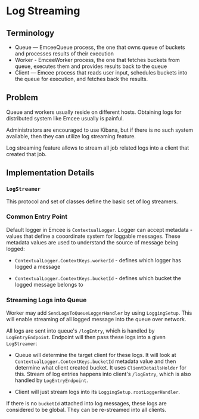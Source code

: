 # Log Streaming

## Terminology

- Queue — EmceeQueue process, the one that owns queue of buckets and processes results of their execution
- Worker - EmceeWorker process, the one that fetches buckets from queue, executes them and provides results back to the queue
- Client — Emcee process that reads user input, schedules buckets into the queue for execution, and fetches back the results.

## Problem

Queue and workers usually reside on different hosts. Obtaining logs for distributed system like Emcee usually is painful.

Administrators are encouraged to use Kibana, but if there is no such system available, then they can utilize log streaming feature.

Log streaming feature allows to stream all job related logs into a client that created that job.

## Implementation Details

### `LogStreamer`

This protocol and set of classes define the basic set of log streamers. 

### Common Entry Point

Default logger in Emcee is `ContextualLogger`. Logger can accept metadata - values that define a cooordinate system for loggable messages.
These metadata values are used to understand the source of message being logged:

- `ContextualLogger.ContextKeys.workerId` - defines which logger has logged a message

- `ContextualLogger.ContextKeys.bucketId` - defines which bucket the logged message belongs to

### Streaming Logs into Queue

Worker may add `SendLogsToQueueLoggerHandler` by using `LoggingSetup`. This will enable streaming of all logged message into the queue over network.

All logs are sent into queue's `/logEntry`, which is handled by `LogEntryEndpoint`. Endpoint will then pass these logs into a given `LogStreamer`:

- Queue will determine the target client for these logs. It will look at `ContextualLogger.ContextKeys.bucketId` metadata value and then determine what client created bucket. It uses `ClientDetailsHolder` for this. Stream of log entries happens into client's `/logEntry`, which is also handled by `LogEntryEndpoint`.

- Client will just stream logs into its `LoggingSetup.rootLoggerHandler`.

If there is no `bucketId` attached into log messages, these logs are considered to be global. They can be re-streamed into all clients.
